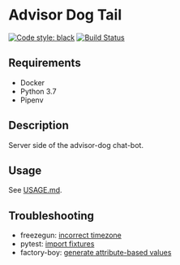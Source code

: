 # Advisor Dog Tail
[![Code style: black](https://img.shields.io/badge/code%20style-black-000000.svg)](https://github.com/python/black)
[![Build Status](https://travis-ci.com/yakm-rgb/advisor-dog-tail.svg?branch=master)](https://travis-ci.com/yakm-rgb/advisor-dog-tail)

## Requirements
- Docker
- Python 3.7
- Pipenv

## Description
Server side of the advisor-dog chat-bot.

## Usage
See [USAGE.md](USAGE.md).

## Troubleshooting
* freezegun: [incorrect timezone](https://github.com/spulec/freezegun/issues/87)
* pytest: [import fixtures](https://gist.github.com/peterhurford/09f7dcda0ab04b95c026c60fa49c2a68)
* factory-boy: [generate attribute-based values](https://stackoverflow.com/questions/35545424/can-factory-boy-auto-generate-django-model-field-values-like-model-mommy-does)
